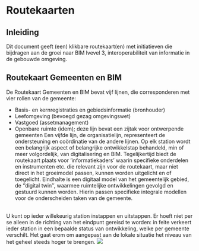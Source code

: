 # Routekaarten


## Inleiding
Dit document geeft (een) klikbare routekaart(en) met initiatieven die bijdragen aan de groei naar BIM lvevel 3, interoperabiliteit van informatie in de gebouwde omgeving. 

## Routekaart Gemeenten en BIM

De Routekaart Gemeenten en BIM bevat vijf lijnen, die corresponderen met vier rollen van de gemeente:
* Basis- en kernregistraties en gebiedsinformatie (bronhouder)
* Leefomgeving (bevoegd gezag omgevingswet)
* Vastgoed (assetmanagement)
* Openbare ruimte (idem); deze lijn bevat een zijtak voor ontwerpende gemeenten
Een vijfde lijn, de organisatielijn, representeert de ondersteuning en coördinatie van de andere lijnen.
Op elk station wordt een belangrijk aspect of belangrijke ontwikkelstap behandeld, min of  meer volgordelijk, van digitalisering en BIM. Tegelijkertijd biedt de routekaart plaats voor ‘informatiekaders’ waarin specifieke onderdelen en instrumenten etc. die relevant zijn voor de routekaart, maar niet direct in het groeimodel passen, kunnen worden uitgelicht en of toegelicht. Eindhalte is een digitaal model van het gemeentelijk gebied, de ‘’digital twin’’, waarmee ruimtelijke ontwikkelingen gevolgd en gestuurd kunnen worden. Hierin passen specifieke integrale modellen voor de onderscheiden taken van de gemeente.
<br>
U kunt op ieder willekeurig station instappen en uitstappen. Er hoeft niet per se alleen in de richting van het eindpunt gereisd te worden: in feite verkeert ieder station in een bepaalde status van ontwikkeling, welke per gemeente verschilt. Het gaat erom om aangepast aan de lokale situatie het niveau van het geheel steeds hoger te brengen.


<!-- Image Map Generated by http://www.image-map.net/ -->
<img src="h/media/routekaart_gemeenten_en_bim.png" usemap="#image-map">

<map name="image-map">
    <area target="_blank" alt="Ten geleide" title="Ten geleide" href="https://bimloket.github.io/CB-NL/routekaartinteroperabiliteit/ten-geleide" coords="752,1074,860,1102" shape="rect">
<!-- Organisatie --->
    <area target="_blank" alt="Organisatie" title="Organisatie" href="https://bimloket.github.io/CB-NL/routekaartinteroperabiliteit/organisatie" coords="182,997,33,1040" shape="rect">
    <area target="_blank" alt="Organisatie" title="Organisatie" href="https://bimloket.github.io/CB-NL/routekaartinteroperabiliteit/organisatie" coords="456,990,57" shape="circle">
    <area target="_blank" alt="Nulmeting" title="Nulmeting" href="https://bimloket.github.io/CB-NL/routekaartinteroperabiliteit/nulmeting" coords="608,995,59" shape="circle">
    <area target="_blank" alt="Ambities en doelen" title="Ambities en doelen" href="https://bimloket.github.io/CB-NL/routekaartinteroperabiliteit/ambities-en-doelen" coords="793,1003,53" shape="circle">
    <area target="_blank" alt="Programmering" title="Programmering" href="https://bimloket.github.io/CB-NL/routekaartinteroperabiliteit/" coords="974,1000,57" shape="circle">
    <area target="_blank" alt="Relatie markt &amp; kennis" title="Relatie markt &amp; kennis" href="https://bimloket.github.io/CB-NL/routekaartinteroperabiliteit/" coords="1152,996,59" shape="circle">
    <area target="_blank" alt="Aan de slag!" title="Aan de slag!" href="https://bimloket.github.io/CB-NL/routekaartinteroperabiliteit/" coords="1335,997,56" shape="circle">
<!-- Openbare ruimte --->    
    <area target="_blank" alt="Openbare ruimte" title="Openbare ruimte" href="https://bimloket.github.io/CB-NL/routekaartinteroperabiliteit/" coords="34,902,197,938" shape="rect">
    <area target="_blank" alt="Openbare ruimte" title="Openbare ruimte" href="https://bimloket.github.io/CB-NL/routekaartinteroperabiliteit/" coords="452,862,38" shape="circle">
    <area target="_blank" alt="Basis op orde" title="Basis op orde" href="https://bimloket.github.io/CB-NL/routekaartinteroperabiliteit/" coords="264,610,539,757,574,729,358,609,346,561,309,533,259,562" shape="poly">
    <area target="_blank" alt="Informatiebehoefte" title="Informatiebehoefte" href="https://bimloket.github.io/CB-NL/routekaartinteroperabiliteit/" coords="350,515,390,582,632,715,654,687,442,560,438,510,392,481" shape="poly">    
    <area target="_blank" alt="Eisenspecificatie" title="Eisenspecificatie" href="https://bimloket.github.io/CB-NL/routekaartinteroperabiliteit/" coords="738,703,58" shape="circle">
    <area target="_blank" alt="Koppeling objecten en eisen" title="Koppeling objecten en eisen" href="https://bimloket.github.io/CB-NL/routekaartinteroperabiliteit/" coords="801,806,52" shape="circle">
    <area target="_blank" alt="NLCS" title="NLCS" href="https://bimloket.github.io/CB-NL/routekaartinteroperabiliteit/" coords="906,862,48" shape="circle">
    <area target="_blank" alt="Objectgericht ontwerp" title="Objectgericht ontwerp" href="https://bimloket.github.io/CB-NL/routekaartinteroperabiliteit/" coords="1013,868,47" shape="circle">
    <area target="_blank" alt="BIM" title="BIM" href="https://bimloket.github.io/CB-NL/routekaartinteroperabiliteit/" coords="1167,862,52" shape="circle">
    <area target="_blank" alt="Contractbeheer" title="Contractbeheer" href="https://bimloket.github.io/CB-NL/routekaartinteroperabiliteit/" coords="1330,792,59" shape="circle">
    <area target="_blank" alt="Digitale oplevering" title="Digitale oplevering" href="https://bimloket.github.io/CB-NL/routekaartinteroperabiliteit/" coords="940,381,983,405,989,457,1096,526,1072,557,978,506,933,481,897,460,891,408" shape="poly">
    <area target="_blank" alt="Objecttypenbibliotheek" title="Objecttypenbibliotheek" href="https://bimloket.github.io/CB-NL/routekaartinteroperabiliteit/" coords="1224,468,53" shape="circle">
    <area target="_blank" alt="Areaalmodel" title="Areaalmodel" href="https://bimloket.github.io/CB-NL/routekaartinteroperabiliteit/" coords="1432,517,59" shape="circle">
<!-- Gemeentelijk vastgoed ---> 
    <area target="_blank" alt="Gemeentelijk vastgoed" title="Gemeentelijk vastgoed" href="https://bimloket.github.io/CB-NL/routekaartinteroperabiliteit/" coords="37,858,39,885,247,890,347,885,385,855,410,822,416,791,374,768,333,791,330,837,259,861" shape="poly">
    <area target="_blank" alt="3D BIM" title="3D BIM" href="https://bimloket.github.io/CB-NL/routekaartinteroperabiliteit/" coords="846,547,53" shape="circle">
    <area target="_blank" alt="Facilitair beheer" title="Facilitair beheer" href="https://bimloket.github.io/CB-NL/routekaartinteroperabiliteit/" coords="1087,415,48" shape="circle">
    <area target="_blank" alt="Koppeling model grondgebied" title="Koppeling model grondgebied" href="https://bimloket.github.io/CB-NL/routekaartinteroperabiliteit/" coords="1192,353,52" shape="circle">
 <!-- Leefomgeving --->    
    <area target="_blank" alt="Leefomgeving" title="Leefomgeving" href="https://bimloket.github.io/CB-NL/routekaartinteroperabiliteit/" coords="39,813,40,839,159,841,259,839,291,813,320,782,347,749,294,719,261,754,168,819" shape="poly">
    <area target="_blank" alt="3D vergunning verlening" title="3D vergunning verlening" href="https://bimloket.github.io/CB-NL/routekaartinteroperabiliteit/" coords="716,503,55" shape="circle">
    <area target="_blank" alt="Levering omgevingsinformatie" title="Levering omgevingsinformatie" href="https://bimloket.github.io/CB-NL/routekaartinteroperabiliteit/" coords="661,376,60" shape="circle">
    <area target="_blank" alt="Participatie" title="Participatie" href="https://bimloket.github.io/CB-NL/routekaartinteroperabiliteit/" coords="418,334,54" shape="circle">
    <area target="_blank" alt="Bouwwerk dossier" title="Bouwwerk dossier" href="https://bimloket.github.io/CB-NL/routekaartinteroperabiliteit/" coords="444,191,57" shape="circle">
    <area target="_blank" alt="Omgevingsvisie en -plan" title="Omgevingsvisie en -plan" href="https://bimloket.github.io/CB-NL/routekaartinteroperabiliteit/" coords="606,198,52" shape="circle">
    <area target="_blank" alt="Voedingsregistraties" title="Voedingsregistraties" href="https://bimloket.github.io/CB-NL/routekaartinteroperabiliteit/" coords="768,224,54" shape="circle">
    <area target="_blank" alt="Omgevingsdossier" title="Omgevingsdossier" href="https://bimloket.github.io/CB-NL/routekaartinteroperabiliteit/" coords="979,286,49" shape="circle">
 <!-- Basis & Kernregistraties --->  
    <area target="_blank" alt="Basis- &amp; Kernrtegistraties" title="Basis- &amp; Kernrtegistraties" href="https://bimloket.github.io/CB-NL/routekaartinteroperabiliteit/" coords="37,754,36,794,176,794,257,728,256,696,210,676,169,746" shape="poly"> 
    <area target="_blank" alt="Data volledig en actueel" title="Data volledig en actueel" href="https://bimloket.github.io/CB-NL/routekaartinteroperabiliteit/" coords="284,316,56" shape="circle">
    <area target="_blank" alt="Open data" title="Open data" href="https://bimloket.github.io/CB-NL/routekaartinteroperabiliteit/" coords="256,144,55" shape="circle">
    <area target="_blank" alt="Meervoudig bruikbaar" title="Meervoudig bruikbaar" href="https://bimloket.github.io/CB-NL/routekaartinteroperabiliteit/" coords="526,84,58" shape="circle">
    <area target="_blank" alt="Digitaal model grondgebied" title="Digitaal model grondgebied" href="https://bimloket.github.io/CB-NL/routekaartinteroperabiliteit/" coords="791,80,56" shape="circle">
 <!-- Digital Twin --->      
    <area target="_blank" alt="Digital Twin" title="Digital Twin" href="https://bimloket.github.io/CB-NL/routekaartinteroperabiliteit/" coords="1355,264,1195,168,1191,1,1518,3,1513,168" shape="poly">
</map>